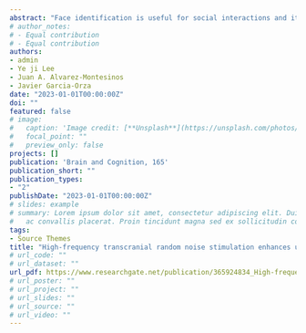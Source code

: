 ```yaml
---
abstract: "Face identification is useful for social interactions and its impairment can lead to severe social and mental problems. This ability is also remarkably important in applied settings, including eyewitness identification and ID verification. Several studies have demonstrated the potential of Transcranial Random Noise Stimulation (tRNS) to enhance different cognitive skills. However, research has produced inconclusive results about the effectiveness of tRNS to improve face identification. The present study aims to further explore the effect of tRNS on face identification using an unfamiliar face matching task. Observers firstly received either high-frequency bilateral tRNS or sham stimulation for 20 min. The stimulation targeted occipitotemporal areas, which have been previously involved in face processing. In a subsequent stage, observers were asked to perform an unfamiliar face matching task consisting of unaltered and pixelated face pictures. Compared to the sham stimulation group, the high-frequency tRNS group showed better unfamiliar face matching performance with both unaltered and pixelated faces. Our results show that a single high-frequency tRNS session might suffice to improve face identification abilities. These results have important consequences for the treatment of face recognition disorders, and potential applications in those scenarios whereby the identification of faces is primordial."
# author_notes:
# - Equal contribution
# - Equal contribution
authors:
- admin
- Ye ji Lee
- Juan A. Alvarez-Montesinos
- Javier Garcia-Orza
date: "2023-01-01T00:00:00Z"
doi: ""
featured: false
# image:
#   caption: 'Image credit: [**Unsplash**](https://unsplash.com/photos/jdD8gXaTZsc)'
#   focal_point: ""
#   preview_only: false
projects: []
publication: 'Brain and Cognition, 165'
publication_short: ""
publication_types:
- "2"
publishDate: "2023-01-01T00:00:00Z"
# slides: example
# summary: Lorem ipsum dolor sit amet, consectetur adipiscing elit. Duis posuere tellus
#   ac convallis placerat. Proin tincidunt magna sed ex sollicitudin condimentum.
tags:
- Source Themes
title: "High-frequency transcranial random noise stimulation enhances unfamiliar face matching of high resolution and pixelated faces"
# url_code: ""
# url_dataset: ""
url_pdf: https://www.researchgate.net/publication/365924834_High-frequency_transcranial_random_noise_stimulation_enhances_unfamiliar_face_matching_of_high_resolution_and_pixelated_faces
# url_poster: ""
# url_project: ""
# url_slides: ""
# url_source: ""
# url_video: ""
---
```



